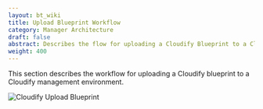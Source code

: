 ```yaml
---
layout: bt_wiki
title: Upload Blueprint Workflow
category: Manager Architecture
draft: false
abstract: Describes the flow for uploading a Cloudify Blueprint to a Cloudify management environment
weight: 400
---
```

This section describes the workflow for uploading a Cloudify blueprint to a Cloudify management environment.

![Cloudify Upload Blueprint]( ./images/architecture/cloudify_flow_upload_blueprint.png )